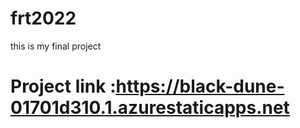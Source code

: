 # frt2022
this is my final project
 # Project link :https://black-dune-01701d310.1.azurestaticapps.net
